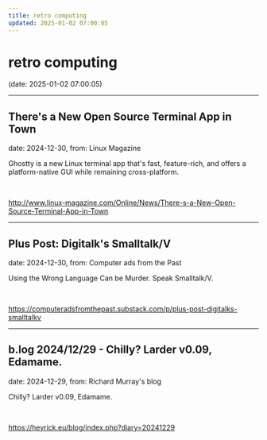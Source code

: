 ```yaml
---
title: retro computing
updated: 2025-01-02 07:00:05
---
```


# retro computing

(date: 2025-01-02 07:00:05)

---

## There's a New Open Source Terminal App in Town

date: 2024-12-30, from: Linux Magazine

<p>Ghostty is a new Linux terminal app that's fast, feature-rich, and offers a platform-native GUI while remaining cross-platform.</p> 

<br> 

<http://www.linux-magazine.com/Online/News/There-s-a-New-Open-Source-Terminal-App-in-Town>

---

## Plus Post: Digitalk's Smalltalk/V

date: 2024-12-30, from: Computer ads from the Past

Using the Wrong Language Can be Murder. Speak Smalltalk/V. 

<br> 

<https://computeradsfromthepast.substack.com/p/plus-post-digitalks-smalltalkv>

---

## b.log 2024/12/29 - Chilly? Larder v0.09, Edamame.

date: 2024-12-29, from: Richard Murray's blog

Chilly? Larder v0.09, Edamame. 

<br> 

<https://heyrick.eu/blog/index.php?diary=20241229>

